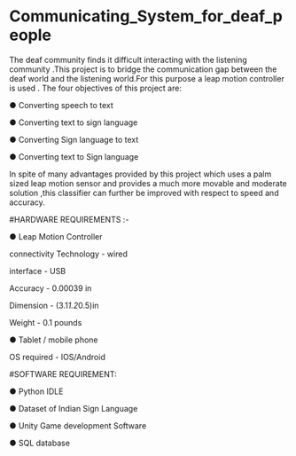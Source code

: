 # Communicating_System_for_deaf_people

The deaf community finds it difficult interacting with the listening community .This project is to bridge the communication gap between the deaf world and the listening world.For this purpose a leap motion controller is used . The four objectives of this project are:

●	Converting speech to text

●	Converting text to sign language

●	Converting Sign language to text

●	Converting text to Sign language

     
In spite of many advantages provided by this project which uses a palm sized leap motion sensor and provides a much more movable and moderate solution ,this classifier can further be improved with respect to speed and accuracy.


#HARDWARE REQUIREMENTS :-

●	Leap Motion Controller

  connectivity Technology - wired
  
  interface - USB
  
  Accuracy - 0.00039 in
  
  Dimension  - (3.1*1.2*0.5)in
  
  Weight - 0.1 pounds
  

●	Tablet / mobile phone

  OS required - IOS/Android 
  

#SOFTWARE REQUIREMENT:

●	Python IDLE

●	Dataset of Indian Sign Language

●	Unity Game development Software

●	SQL database

